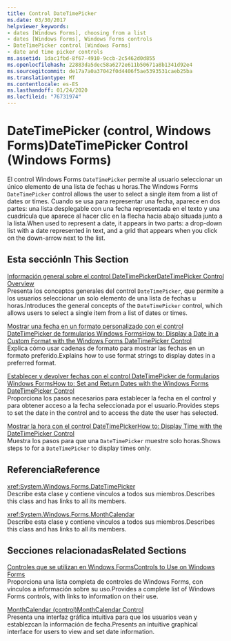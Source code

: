 ```yaml
---
title: Control DateTimePicker
ms.date: 03/30/2017
helpviewer_keywords:
- dates [Windows Forms], choosing from a list
- dates [Windows Forms], Windows Forms controls
- DateTimePicker control [Windows Forms]
- date and time picker controls
ms.assetid: 1dac1fbd-8f67-4910-9ccb-2c5462d0d855
ms.openlocfilehash: 22883da5dec58a6272e611b50671a8b1341d92e4
ms.sourcegitcommit: de17a7a0a37042f0d4406f5ae5393531caeb25ba
ms.translationtype: MT
ms.contentlocale: es-ES
ms.lasthandoff: 01/24/2020
ms.locfileid: "76731974"
---
```

# <a name="datetimepicker-control-windows-forms"></a><span data-ttu-id="0a3c5-102">DateTimePicker (control, Windows Forms)</span><span class="sxs-lookup"><span data-stu-id="0a3c5-102">DateTimePicker Control (Windows Forms)</span></span>
<span data-ttu-id="0a3c5-103">El control Windows Forms `DateTimePicker` permite al usuario seleccionar un único elemento de una lista de fechas u horas.</span><span class="sxs-lookup"><span data-stu-id="0a3c5-103">The Windows Forms `DateTimePicker` control allows the user to select a single item from a list of dates or times.</span></span> <span data-ttu-id="0a3c5-104">Cuando se usa para representar una fecha, aparece en dos partes: una lista desplegable con una fecha representada en el texto y una cuadrícula que aparece al hacer clic en la flecha hacia abajo situada junto a la lista.</span><span class="sxs-lookup"><span data-stu-id="0a3c5-104">When used to represent a date, it appears in two parts: a drop-down list with a date represented in text, and a grid that appears when you click on the down-arrow next to the list.</span></span>  
  
## <a name="in-this-section"></a><span data-ttu-id="0a3c5-105">Esta sección</span><span class="sxs-lookup"><span data-stu-id="0a3c5-105">In This Section</span></span>  
 [<span data-ttu-id="0a3c5-106">Información general sobre el control DateTimePicker</span><span class="sxs-lookup"><span data-stu-id="0a3c5-106">DateTimePicker Control Overview</span></span>](datetimepicker-control-overview-windows-forms.md)  
 <span data-ttu-id="0a3c5-107">Presenta los conceptos generales del control `DateTimePicker`, que permite a los usuarios seleccionar un solo elemento de una lista de fechas u horas.</span><span class="sxs-lookup"><span data-stu-id="0a3c5-107">Introduces the general concepts of the `DateTimePicker` control, which allows users to select a single item from a list of dates or times.</span></span>  
  
 [<span data-ttu-id="0a3c5-108">Mostrar una fecha en un formato personalizado con el control DateTimePicker de formularios Windows Forms</span><span class="sxs-lookup"><span data-stu-id="0a3c5-108">How to: Display a Date in a Custom Format with the Windows Forms DateTimePicker Control</span></span>](display-a-date-in-a-custom-format-with-wf-datetimepicker-control.md)  
 <span data-ttu-id="0a3c5-109">Explica cómo usar cadenas de formato para mostrar las fechas en un formato preferido.</span><span class="sxs-lookup"><span data-stu-id="0a3c5-109">Explains how to use format strings to display dates in a preferred format.</span></span>  
  
 [<span data-ttu-id="0a3c5-110">Establecer y devolver fechas con el control DateTimePicker de formularios Windows Forms</span><span class="sxs-lookup"><span data-stu-id="0a3c5-110">How to: Set and Return Dates with the Windows Forms DateTimePicker Control</span></span>](how-to-set-and-return-dates-with-the-windows-forms-datetimepicker-control.md)  
 <span data-ttu-id="0a3c5-111">Proporciona los pasos necesarios para establecer la fecha en el control y para obtener acceso a la fecha seleccionada por el usuario.</span><span class="sxs-lookup"><span data-stu-id="0a3c5-111">Provides steps to set the date in the control and to access the date the user has selected.</span></span>  
  
 [<span data-ttu-id="0a3c5-112">Mostrar la hora con el control DateTimePicker</span><span class="sxs-lookup"><span data-stu-id="0a3c5-112">How to: Display Time with the DateTimePicker Control</span></span>](how-to-display-time-with-the-datetimepicker-control.md)  
 <span data-ttu-id="0a3c5-113">Muestra los pasos para que una `DateTimePicker` muestre solo horas.</span><span class="sxs-lookup"><span data-stu-id="0a3c5-113">Shows steps to for a `DateTimePicker` to display times only.</span></span>  
  
## <a name="reference"></a><span data-ttu-id="0a3c5-114">Referencia</span><span class="sxs-lookup"><span data-stu-id="0a3c5-114">Reference</span></span>  
 <xref:System.Windows.Forms.DateTimePicker>  
 <span data-ttu-id="0a3c5-115">Describe esta clase y contiene vínculos a todos sus miembros.</span><span class="sxs-lookup"><span data-stu-id="0a3c5-115">Describes this class and has links to all its members.</span></span>  
  
 <xref:System.Windows.Forms.MonthCalendar>  
 <span data-ttu-id="0a3c5-116">Describe esta clase y contiene vínculos a todos sus miembros.</span><span class="sxs-lookup"><span data-stu-id="0a3c5-116">Describes this class and has links to all its members.</span></span>  
  
## <a name="related-sections"></a><span data-ttu-id="0a3c5-117">Secciones relacionadas</span><span class="sxs-lookup"><span data-stu-id="0a3c5-117">Related Sections</span></span>  
 [<span data-ttu-id="0a3c5-118">Controles que se utilizan en Windows Forms</span><span class="sxs-lookup"><span data-stu-id="0a3c5-118">Controls to Use on Windows Forms</span></span>](controls-to-use-on-windows-forms.md)  
 <span data-ttu-id="0a3c5-119">Proporciona una lista completa de controles de Windows Forms, con vínculos a información sobre su uso.</span><span class="sxs-lookup"><span data-stu-id="0a3c5-119">Provides a complete list of Windows Forms controls, with links to information on their use.</span></span>  
  
 [<span data-ttu-id="0a3c5-120">MonthCalendar (control)</span><span class="sxs-lookup"><span data-stu-id="0a3c5-120">MonthCalendar Control</span></span>](monthcalendar-control-windows-forms.md)  
 <span data-ttu-id="0a3c5-121">Presenta una interfaz gráfica intuitiva para que los usuarios vean y establezcan la información de fecha.</span><span class="sxs-lookup"><span data-stu-id="0a3c5-121">Presents an intuitive graphical interface for users to view and set date information.</span></span>

